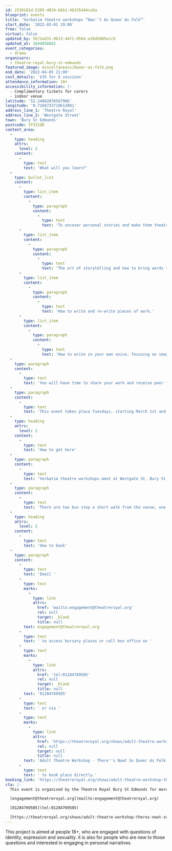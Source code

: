 ```yaml
---
id: 2330181d-5285-4834-b6b1-4b335d44ca5a
blueprint: events
title: 'Verbatim theatre workshops “Now''t As Queer As Folk”'
start_date: '2022-03-01 19:00'
free: false
virtual: false
updated_by: 5b72ad31-9613-4471-9564-e28d5005ecc0
updated_at: 1644856682
event_categories:
  - drama
organisers:
  - theatre-royal-bury-st-edmunds
featured_image: miscellaneous/Queer-as-folk.png
end_date: '2022-04-05 21:00'
cost_details: '£35 for 6 sessions'
attendance_information: 18+
accessibility_information: |-
  - Complimentary tickets for carers 
  - indoor venue
latitude: '52.24082876567966'
longitude: '0.7168733718612081'
address_line_1: 'Theatre Royal'
address_line_2: 'Westgate Street'
town: 'Bury St Edmunds'
postcode: IP331QR
content_area:
  -
    type: heading
    attrs:
      level: 2
    content:
      -
        type: text
        text: 'What will you learn?'
  -
    type: bullet_list
    content:
      -
        type: list_item
        content:
          -
            type: paragraph
            content:
              -
                type: text
                text: 'To uncover personal stories and make them theatrical.'
      -
        type: list_item
        content:
          -
            type: paragraph
            content:
              -
                type: text
                text: 'The art of storytelling and how to bring words to live off the page.'
      -
        type: list_item
        content:
          -
            type: paragraph
            content:
              -
                type: text
                text: 'How to write and re-write pieces of work.'
      -
        type: list_item
        content:
          -
            type: paragraph
            content:
              -
                type: text
                text: 'How to write in your own voice, focusing on imagery, metaphor, form and structure.'
  -
    type: paragraph
    content:
      -
        type: text
        text: 'You will have time to share your work and receive peer feedback as well as the space and time to read and discuss your own research as a group.'
  -
    type: paragraph
    content:
      -
        type: text
        text: 'This event takes place Tuesdays, starting March 1st and then running for 6 weeks.'
  -
    type: heading
    attrs:
      level: 2
    content:
      -
        type: text
        text: 'How to get here'
  -
    type: paragraph
    content:
      -
        type: text
        text: 'Verbatim theatre workshops meet at Westgate St, Bury St Edmunds, Bury Saint Edmunds IP33 1QR.'
  -
    type: paragraph
    content:
      -
        type: text
        text: 'There are two bus stop a short walk from the venue, one is Brewery bus stop and the other is St Edmunds RC Primary bus stop.'
  -
    type: heading
    attrs:
      level: 2
    content:
      -
        type: text
        text: 'How to book'
  -
    type: paragraph
    content:
      -
        type: text
        text: 'Email '
      -
        type: text
        marks:
          -
            type: link
            attrs:
              href: 'mailto:engagement@theatreroyal.org'
              rel: null
              target: _blank
              title: null
        text: engagement@theatreroyal.org
      -
        type: text
        text: ' to access bursary places or call box office on '
      -
        type: text
        marks:
          -
            type: link
            attrs:
              href: 'tel:01284769505'
              rel: null
              target: _blank
              title: null
        text: '01284769505'
      -
        type: text
        text: ' or via '
      -
        type: text
        marks:
          -
            type: link
            attrs:
              href: 'https://theatreroyal.org/shows/adult-theatre-workshop-theres-nowt-so-queer-as-folk/'
              rel: null
              target: null
              title: null
        text: 'Adult Theatre Workshop - There''s Nowt So Queer As Folk - Theatre Royal'
      -
        type: text
        text: ' to book place directly.'
booking_link: 'https://theatreroyal.org/shows/adult-theatre-workshop-theres-nowt-so-queer-as-folk/'
cta: |-
  This event is organised by the Theatre Royal Bury St Edmunds for more information please get in touch via:

  [engagement@theatreroyal.org](mailto:engagement@theatreroyal.org)

  [01284769505](tel:01284769505)

  [https://theatreroyal.org/shows/adult-theatre-workshop-theres-nowt-so-queer-as-folk/](https://theatreroyal.org/shows/adult-theatre-workshop-theres-nowt-so-queer-as-folk/)
---
```

This project is aimed at people 18+, who are engaged with questions of identity, expression and sexuality. it is also for people who are new to those questions and interested in engaging in personal narratives.